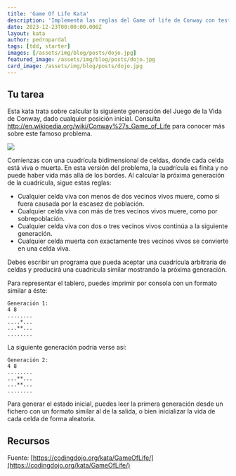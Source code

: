 ```yaml
---
title: 'Game Of Life Kata'
description: 'Implementa las reglas del Game of life de Conway con test-driven development para practicar diseño orientado a objetos.'
date: 2023-12-23T00:00:00.000Z
layout: kata
author: pedropardal
tags: [tdd, starter]
images: [/assets/img/blog/posts/dojo.jpg]
featured_image: /assets/img/blog/posts/dojo.jpg
card_image: /assets/img/blog/posts/dojo.jpg
---
```


## Tu tarea

Esta kata trata sobre calcular la siguiente generación del Juego de la Vida de Conway, dado cualquier posición inicial. Consulta http://en.wikipedia.org/wiki/Conway%27s_Game_of_Life para conocer más sobre este famoso problema.

![](/assets/img/katas/gameoflife.gif)

Comienzas con una cuadrícula bidimensional de celdas, donde cada celda está viva o muerta. En esta versión del problema, la cuadrícula es finita y no puede haber vida más allá de los bordes. Al calcular la próxima generación de la cuadrícula, sigue estas reglas:

- Cualquier celda viva con menos de dos vecinos vivos muere, como si fuera causada por la escasez de población.
- Cualquier celda viva con más de tres vecinos vivos muere, como por sobrepoblación.
- Cualquier celda viva con dos o tres vecinos vivos continúa a la siguiente generación.
- Cualquier celda muerta con exactamente tres vecinos vivos se convierte en una celda viva.

Debes escribir un programa que pueda aceptar una cuadrícula arbitraria de celdas y producirá una cuadrícula similar mostrando la próxima generación.

Para representar el tablero, puedes imprimir por consola con un formato similar a éste:

```
Generación 1:
4 8
........
....*...
...**...
........
```

La siguiente generación podría verse así:

```
Generación 2:
4 8
........
...**...
...**...
........
```

Para generar el estado inicial, puedes leer la primera generación desde un fichero con un formato similar al de la salida, o bien inicializar la vida de cada celda de forma aleatoria.

## Recursos

Fuente: [https://codingdojo.org/kata/GameOfLife/](https://codingdojo.org/kata/GameOfLife/)
